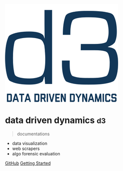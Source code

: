 ![logo](assets/img/logo.svg ':size=150%')

# data driven dynamics <small>d3</small>

> documentations

- data visualization
- web scrapers
- algo forensic evaluation

[GitHub](https://github.com/dpkwhan/docs/)
[Getting Started](/home)